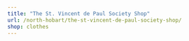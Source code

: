 ```yaml
---
title: "The St. Vincent de Paul Society Shop"
url: /north-hobart/the-st-vincent-de-paul-society-shop/
shop: clothes
---
```

